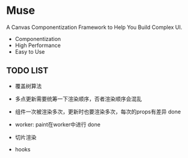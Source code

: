 # Muse

A Canvas Componentization Framework to Help You Build Complex UI.

- Componentization
- High Performance
- Easy to Use

## TODO LIST

- 覆盖树算法

- 多点更新需要统筹一下渲染顺序，否者渲染顺序会混乱
- 组件一次被渲染多次，更新时也要渲染多次，每次的props有差异 done

- worker: paint在worker中进行 done
- 切片渲染
- hooks